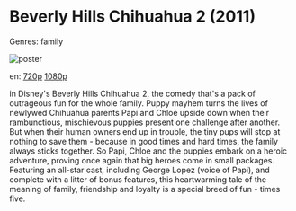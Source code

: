 # Beverly Hills Chihuahua 2 (2011)

Genres: family

![poster](http://image.tmdb.org/t/p/w500/e3ijGsYIKTeay7ooDmzhaK7GbiU.jpg)

en:
  [720p](magnet:?xt=urn:btih:24D5628CE5BF088953BC98CE32F322F5771141C9&tr=udp://glotorrents.pw:6969/announce&tr=udp://tracker.opentrackr.org:1337/announce&tr=udp://torrent.gresille.org:80/announce&tr=udp://tracker.openbittorrent.com:80&tr=udp://tracker.coppersurfer.tk:6969&tr=udp://tracker.leechers-paradise.org:6969&tr=udp://p4p.arenabg.ch:1337&tr=udp://tracker.internetwarriors.net:1337)
  [1080p](magnet:?xt=urn:btih:B2386534559C83BAE3D6F7F184120358BC28B3C7&tr=udp://glotorrents.pw:6969/announce&tr=udp://tracker.opentrackr.org:1337/announce&tr=udp://torrent.gresille.org:80/announce&tr=udp://tracker.openbittorrent.com:80&tr=udp://tracker.coppersurfer.tk:6969&tr=udp://tracker.leechers-paradise.org:6969&tr=udp://p4p.arenabg.ch:1337&tr=udp://tracker.internetwarriors.net:1337)
  


in Disney's Beverly Hills Chihuahua 2, the comedy that's a pack of outrageous fun for the whole family. Puppy mayhem turns the lives of newlywed Chihuahua parents Papi and Chloe upside down when their rambunctious, mischievous puppies present one challenge after another. But when their human owners end up in trouble, the tiny pups will stop at nothing to save them - because in good times and hard times, the family always sticks together. So Papi, Chloe and the puppies embark on a heroic adventure, proving once again that big heroes come in small packages. Featuring an all-star cast, including George Lopez (voice of Papi), and complete with a litter of bonus features, this heartwarming tale of the meaning of family, friendship and loyalty is a special breed of fun - times five.